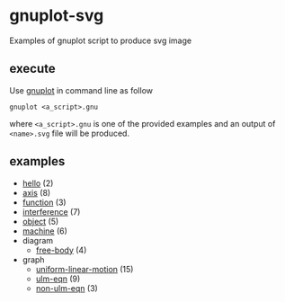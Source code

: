 # gnuplot-svg
Examples of gnuplot script to produce svg image


## execute
Use [gnuplot](https://github.com/gnuplot/gnuplot) in command line as follow

```
gnuplot <a_script>.gnu
```
where `<a_script>.gnu` is one of the provided examples and an output of `<name>.svg` file will be produced.


## examples
+ [hello](hello) (2)
+ [axis](axis) (8)
+ [function](function) (3)
+ [interference](interference) (7)
+ [object](object) (5)
+ [machine](machine) (6)
+ diagram
  + [free-body](diagram/free-body) (4)
+ graph
  + [uniform-linear-motion](graph/uniform-linear-motion) (15)
  + [ulm-eqn](graph/ulm-eqn) (9)
  + [non-ulm-eqn](graph/non-ulm-eqn) (3)